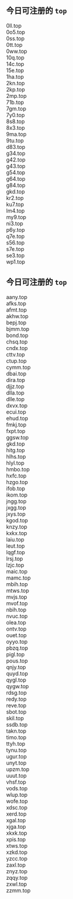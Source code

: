 
## 今日可注册的 `top`
>
0ll.top   
0o5.top   
0ss.top   
0tt.top   
0ww.top   
10q.top   
14c.top   
15e.top   
1ha.top   
2kn.top   
2kp.top   
2mp.top   
71b.top   
7gm.top   
7y0.top   
8s8.top   
8x3.top   
9ma.top   
9tu.top   
d83.top   
g34.top   
g42.top   
g43.top   
g54.top   
g64.top   
g84.top   
gkd.top   
kr2.top   
ku7.top   
lm4.top   
my9.top   
ni3.top   
p6y.top   
q7e.top   
s56.top   
s7e.top   
se3.top   
wp1.top   


## 今日可注册的 `top`
>
aany.top   
afks.top   
afmt.top   
akhw.top   
bepj.top   
bjmm.top   
bond.top   
chsq.top   
cndx.top   
cttv.top   
ctup.top   
cymm.top   
dbai.top   
dira.top   
djjz.top   
dlla.top   
dlle.top   
dxvx.top   
ecui.top   
ehud.top   
fmkj.top   
fxpt.top   
ggsw.top   
gkd.top   
hitg.top   
hlhs.top   
hlyl.top   
hmbo.top   
hxfc.top   
hzgo.top   
ifob.top   
ikom.top   
jngg.top   
jxgg.top   
jxys.top   
kgod.top   
knzy.top   
kxkx.top   
laiu.top   
leut.top   
lqgf.top   
lrsj.top   
lzjc.top   
maic.top   
mamc.top   
mbih.top   
mtws.top   
mvjs.top   
mvof.top   
nbih.top   
nvuc.top   
olea.top   
ontv.top   
ouet.top   
oyyo.top   
pbzq.top   
pigl.top   
pous.top   
qnjy.top   
quyd.top   
qygl.top   
qygw.top   
rdsg.top   
redy.top   
reve.top   
sbot.top   
skil.top   
ssdb.top   
takn.top   
timo.top   
ttyh.top   
tynu.top   
ugur.top   
unyt.top   
upzm.top   
uuut.top   
vhsf.top   
vods.top   
wlup.top   
wofe.top   
xdsc.top   
xerd.top   
xgal.top   
xjga.top   
xkxk.top   
xpis.top   
xtws.top   
xzkd.top   
yzcc.top   
zaxl.top   
znyz.top   
zqqy.top   
zxwl.top   
zzmm.top   

